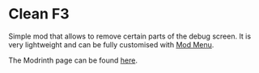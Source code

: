 # Clean F3

Simple mod that allows to remove certain parts of the debug screen.
It is very lightweight and can be fully customised with [Mod Menu](https://modrinth.com/mod/modmen).

The Modrinth page can be found [here](https://modrinth.com/mod/betterf3).
